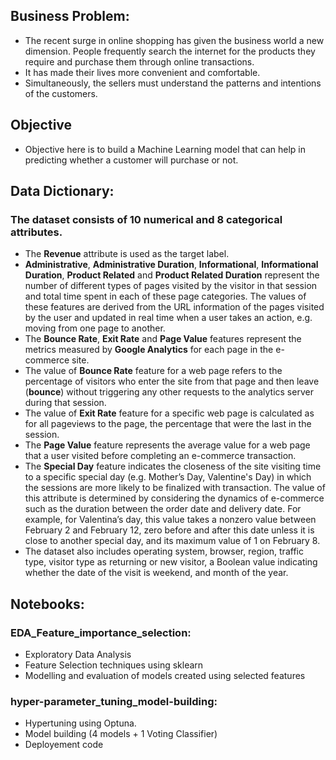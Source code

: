 ## **Business Problem:**
- The recent surge in online shopping has given the business world a new dimension. People frequently search the internet for the products they require and purchase them through online transactions. 
- It has made their lives more convenient and comfortable. 
- Simultaneously, the sellers must understand the patterns and intentions of the customers.

## **Objective**
- Objective here is to build a Machine Learning model that can help in predicting whether a customer will purchase or not.

## **Data Dictionary:**
### **The dataset consists of 10 numerical and 8 categorical attributes.** 
- The **Revenue** attribute is used as the target label. 
- **Administrative**, **Administrative Duration**, **Informational**, **Informational Duration**, **Product Related** and **Product Related Duration** represent the number of different types of pages visited by the visitor in that session and total time spent in each of these page categories. The values of these features are derived from the URL information of the pages visited by the user and updated in real time when a user takes an action, e.g. moving from one page to another. 
- The **Bounce Rate**, **Exit Rate** and **Page Value** features represent the metrics measured by **Google Analytics** for each page in the e-commerce site. 
- The value of **Bounce Rate** feature for a web page refers to the percentage of visitors who enter the site from that page and then leave (**bounce**) without triggering any other requests to the analytics server during that session. 
- The value of **Exit Rate** feature for a specific web page is calculated as for all pageviews to the page, the percentage that were the last in the session. 
- The **Page Value** feature represents the average value for a web page that a user visited before completing an e-commerce transaction. 
- The **Special Day** feature indicates the closeness of the site visiting time to a specific special day (e.g. Mother’s Day, Valentine's Day) in which the sessions are more likely to be finalized with transaction. The value of this attribute is determined by considering the dynamics of e-commerce such as the duration between the order date and delivery date. For example, for Valentina’s day, this value takes a nonzero value between February 2 and February 12, zero before and after this date unless it is close to another special day, and its maximum value of 1 on February 8. 
- The dataset also includes operating system, browser, region, traffic type, visitor type as returning or new visitor, a Boolean value indicating whether the date of the visit is weekend, and month of the year.

## Notebooks: 
### EDA_Feature_importance_selection:
- Exploratory Data Analysis
- Feature Selection techniques using sklearn
- Modelling and evaluation of models created using selected features

### hyper-parameter_tuning_model-building:
- Hypertuning using Optuna.
- Model building (4 models + 1 Voting Classifier)
- Deployement code
